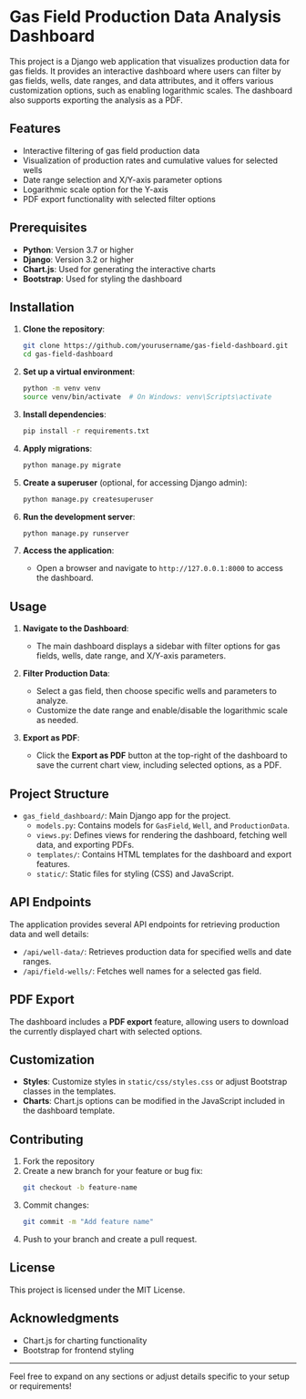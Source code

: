 # Gas Field Production Data Analysis Dashboard

This project is a Django web application that visualizes production data for gas fields. It provides an interactive dashboard where users can filter by gas fields, wells, date ranges, and data attributes, and it offers various customization options, such as enabling logarithmic scales. The dashboard also supports exporting the analysis as a PDF.

## Features

- Interactive filtering of gas field production data
- Visualization of production rates and cumulative values for selected wells
- Date range selection and X/Y-axis parameter options
- Logarithmic scale option for the Y-axis
- PDF export functionality with selected filter options

## Prerequisites

- **Python**: Version 3.7 or higher
- **Django**: Version 3.2 or higher
- **Chart.js**: Used for generating the interactive charts
- **Bootstrap**: Used for styling the dashboard

## Installation

1. **Clone the repository**:

    ```bash
    git clone https://github.com/yourusername/gas-field-dashboard.git
    cd gas-field-dashboard
    ```

2. **Set up a virtual environment**:

    ```bash
    python -m venv venv
    source venv/bin/activate  # On Windows: venv\Scripts\activate
    ```

3. **Install dependencies**:

    ```bash
    pip install -r requirements.txt
    ```

4. **Apply migrations**:

    ```bash
    python manage.py migrate
    ```

5. **Create a superuser** (optional, for accessing Django admin):

    ```bash
    python manage.py createsuperuser
    ```

6. **Run the development server**:

    ```bash
    python manage.py runserver
    ```

7. **Access the application**:
   - Open a browser and navigate to `http://127.0.0.1:8000` to access the dashboard.

## Usage

1. **Navigate to the Dashboard**:
   - The main dashboard displays a sidebar with filter options for gas fields, wells, date range, and X/Y-axis parameters.

2. **Filter Production Data**:
   - Select a gas field, then choose specific wells and parameters to analyze.
   - Customize the date range and enable/disable the logarithmic scale as needed.

3. **Export as PDF**:
   - Click the **Export as PDF** button at the top-right of the dashboard to save the current chart view, including selected options, as a PDF.

## Project Structure

- `gas_field_dashboard/`: Main Django app for the project.
  - `models.py`: Contains models for `GasField`, `Well`, and `ProductionData`.
  - `views.py`: Defines views for rendering the dashboard, fetching well data, and exporting PDFs.
  - `templates/`: Contains HTML templates for the dashboard and export features.
  - `static/`: Static files for styling (CSS) and JavaScript.

## API Endpoints

The application provides several API endpoints for retrieving production data and well details:

- `/api/well-data/`: Retrieves production data for specified wells and date ranges.
- `/api/field-wells/`: Fetches well names for a selected gas field.

## PDF Export

The dashboard includes a **PDF export** feature, allowing users to download the currently displayed chart with selected options.

## Customization

- **Styles**: Customize styles in `static/css/styles.css` or adjust Bootstrap classes in the templates.
- **Charts**: Chart.js options can be modified in the JavaScript included in the dashboard template.

## Contributing

1. Fork the repository
2. Create a new branch for your feature or bug fix:
   ```bash
   git checkout -b feature-name
   ```
3. Commit changes:
   ```bash
   git commit -m "Add feature name"
   ```
4. Push to your branch and create a pull request.

## License

This project is licensed under the MIT License.

## Acknowledgments

- Chart.js for charting functionality
- Bootstrap for frontend styling

---

Feel free to expand on any sections or adjust details specific to your setup or requirements!